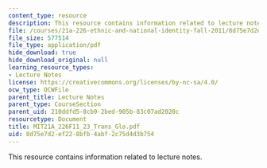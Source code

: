 ```yaml
---
content_type: resource
description: This resource contains information related to lecture notes.
file: /courses/21a-226-ethnic-and-national-identity-fall-2011/8d75e7d2ef228bfb4abf2c75d4d3b754_MIT21A_226F11_23_Trans_Glo.pdf
file_size: 577514
file_type: application/pdf
hide_download: true
hide_download_original: null
learning_resource_types:
- Lecture Notes
license: https://creativecommons.org/licenses/by-nc-sa/4.0/
ocw_type: OCWFile
parent_title: Lecture Notes
parent_type: CourseSection
parent_uid: 210ddfd5-8cb9-2bed-905b-83c07ad2020c
resourcetype: Document
title: MIT21A_226F11_23_Trans_Glo.pdf
uid: 8d75e7d2-ef22-8bfb-4abf-2c75d4d3b754
---
```

This resource contains information related to lecture notes.
